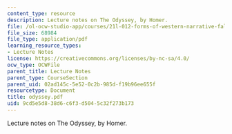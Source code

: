 ```yaml
---
content_type: resource
description: Lecture notes on The Odyssey, by Homer.
file: /ol-ocw-studio-app/courses/21l-012-forms-of-western-narrative-fall-2007/9cd5e5d838d6c6f3d5045c32f273b173_odyssey.pdf
file_size: 68984
file_type: application/pdf
learning_resource_types:
- Lecture Notes
license: https://creativecommons.org/licenses/by-nc-sa/4.0/
ocw_type: OCWFile
parent_title: Lecture Notes
parent_type: CourseSection
parent_uid: 02ad145c-5e52-0c2b-985d-f19b96ee655f
resourcetype: Document
title: odyssey.pdf
uid: 9cd5e5d8-38d6-c6f3-d504-5c32f273b173
---
```

Lecture notes on The Odyssey, by Homer.